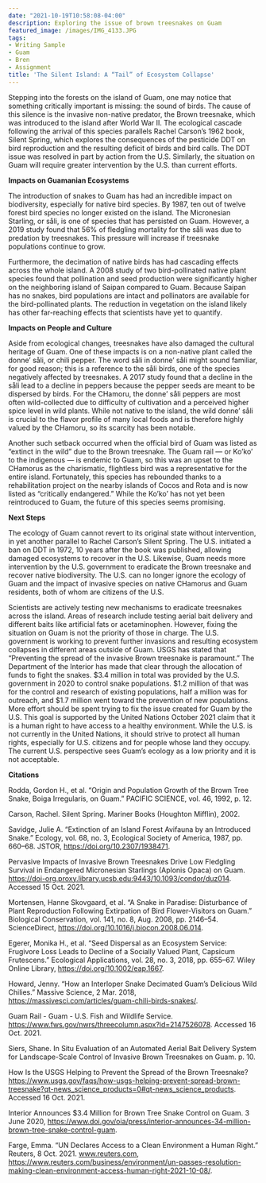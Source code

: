 ```yaml
---
date: "2021-10-19T10:58:08-04:00"
description: Exploring the issue of brown treesnakes on Guam
featured_image: /images/IMG_4133.JPG
tags: 
- Writing Sample
- Guam
- Bren
- Assignment
title: 'The Silent Island: A “Tail” of Ecosystem Collapse'
---
```


Stepping into the forests on the island of Guam, one may notice that something critically important is missing: the sound of birds. The cause of this silence is the invasive non-native predator, the Brown treesnake, which was introduced to the island after World War II. The ecological cascade following the arrival of this species parallels Rachel Carson’s 1962 book, Silent Spring, which explores the consequences of the pesticide DDT on bird reproduction and the resulting deficit of birds and bird calls. The DDT issue was resolved in part by action from the U.S. Similarly, the situation on Guam will require greater intervention by the U.S. than current efforts.

__Impacts on Guamanian Ecosystems__

The introduction of snakes to Guam has had an incredible impact on biodiversity, especially for native bird species. By 1987, ten out of twelve forest bird species no longer existed on the island. The Micronesian Starling, or såli, is one of species that has persisted on Guam. However, a 2019 study found that 56% of fledgling mortality for the såli was due to predation by treesnakes. This pressure will increase if treesnake populations continue to grow. 

Furthermore, the decimation of native birds has had cascading effects across the whole island. A 2008 study of two bird-pollinated native plant species found that pollination and seed production were significantly higher on the neighboring island of Saipan compared to Guam. Because Saipan has no snakes, bird populations are intact and pollinators are available for the bird-pollinated plants. The reduction in vegetation on the island likely has other far-reaching effects that scientists have yet to quantify. 

__Impacts on People and Culture__

Aside from ecological changes, treesnakes have also damaged the cultural heritage of Guam. One of these impacts is on a non-native plant called the donne’ såli, or chili pepper. The word såli in donne’ såli might sound familiar, for good reason; this is a reference to the såli birds, one of the species negatively affected by treesnakes. A 2017 study found that a decline in the såli lead to a decline in peppers because the pepper seeds are meant to be dispersed by birds. For the CHamoru, the donne’ såli peppers are most often wild-collected due to difficulty of cultivation and a perceived higher spice level in wild plants. While not native to the island, the wild donne’ såli is crucial to the flavor profile of many local foods and is therefore highly valued by the CHamoru, so its scarcity has been notable. 

Another such setback occurred when the official bird of Guam was listed as “extinct in the wild” due to the Brown treesnake. The Guam rail — or Ko’ko’ to the indigenous — is endemic to Guam, so this was an upset to the CHamorus as the charismatic, flightless bird was a representative for the entire island. Fortunately, this species has rebounded thanks to a rehabilitation project on the nearby islands of Cocos and Rota and is now listed as “critically endangered.” While the Ko’ko’ has not yet been reintroduced to Guam, the future of this species seems promising. 

__Next Steps__

The ecology of Guam cannot revert to its original state without intervention, in yet another parallel to Rachel Carson’s Silent Spring. The U.S. initiated a ban on DDT in 1972, 10 years after the book was published, allowing damaged ecosystems to recover in the U.S. Likewise, Guam needs more intervention by the U.S. government to eradicate the Brown treesnake and recover native biodiversity. The U.S. can no longer ignore the ecology of Guam and the impact of invasive species on native CHamorus and Guam residents, both of whom are citizens of the U.S.

Scientists are actively testing new mechanisms to eradicate treesnakes across the island. Areas of research include testing aerial bait delivery and different baits like artificial fats or acetaminophen. However, fixing the situation on Guam is not the priority of those in charge. The  U.S. government is working to prevent further invasions and resulting ecosystem collapses in different areas outside of Guam. USGS has stated that “Preventing the spread of the invasive Brown treesnake is paramount.” The Department of the Interior has made that clear through the allocation of funds to fight the snakes. $3.4 million in total was provided by the U.S. government in 2020 to control snake populations. $1.2 million of that was for the control and research of existing populations, half a million was for outreach, and $1.7 million went toward the prevention of new populations. More effort should be spent trying to fix the issue created for Guam by the U.S. This goal is supported by the United Nations October 2021 claim that it is a human right to have access to a healthy environment. While the U.S. is not currently in the United Nations, it should strive to protect all human rights, especially for U.S. citizens and for people whose land they occupy. The current U.S. perspective sees Guam’s ecology as a low priority and it is not acceptable. 

__Citations__

Rodda, Gordon H., et al. “Origin and Population Growth of the Brown Tree Snake, Boiga Irregularis, on Guam.” PACIFIC SCIENCE, vol. 46, 1992, p. 12.

Carson, Rachel. Silent Spring. Mariner Books (Houghton Mifflin), 2002. 

Savidge, Julie A. “Extinction of an Island Forest Avifauna by an Introduced Snake.” Ecology, vol. 68, no. 3, Ecological Society of America, 1987, pp. 660–68. JSTOR, https://doi.org/10.2307/1938471.

Pervasive Impacts of Invasive Brown Treesnakes Drive Low Fledgling Survival in Endangered Micronesian Starlings (Aplonis Opaca) on Guam. https://doi-org.proxy.library.ucsb.edu:9443/10.1093/condor/duz014. Accessed 15 Oct. 2021.

Mortensen, Hanne Skovgaard, et al. “A Snake in Paradise: Disturbance of Plant Reproduction Following Extirpation of Bird Flower-Visitors on Guam.” Biological Conservation, vol. 141, no. 8, Aug. 2008, pp. 2146–54. ScienceDirect, https://doi.org/10.1016/j.biocon.2008.06.014.

Egerer, Monika H., et al. “Seed Dispersal as an Ecosystem Service: Frugivore Loss Leads to Decline of a Socially Valued Plant, Capsicum Frutescens.” Ecological Applications, vol. 28, no. 3, 2018, pp. 655–67. Wiley Online Library, https://doi.org/10.1002/eap.1667.

Howard, Jenny. “How an Interloper Snake Decimated Guam’s Delicious Wild Chilies.” Massive Science, 2 Mar. 2018, https://massivesci.com/articles/guam-chili-birds-snakes/.

Guam Rail - Guam - U.S. Fish and Wildlife Service. https://www.fws.gov/nwrs/threecolumn.aspx?id=2147526078. Accessed 16 Oct. 2021.

Siers, Shane. In Situ Evaluation of an Automated Aerial Bait Delivery System for Landscape-Scale Control of Invasive Brown Treesnakes on Guam. p. 10.

How Is the USGS Helping to Prevent the Spread of the Brown Treesnake? https://www.usgs.gov/faqs/how-usgs-helping-prevent-spread-brown-treesnake?qt-news_science_products=0#qt-news_science_products. Accessed 16 Oct. 2021.

Interior Announces $3.4 Million for Brown Tree Snake Control on Guam. 3 June 2020, https://www.doi.gov/oia/press/interior-announces-34-million-brown-tree-snake-control-guam.

Farge, Emma. “UN Declares Access to a Clean Environment a Human Right.” Reuters, 8 Oct. 2021. www.reuters.com, https://www.reuters.com/business/environment/un-passes-resolution-making-clean-environment-access-human-right-2021-10-08/.
